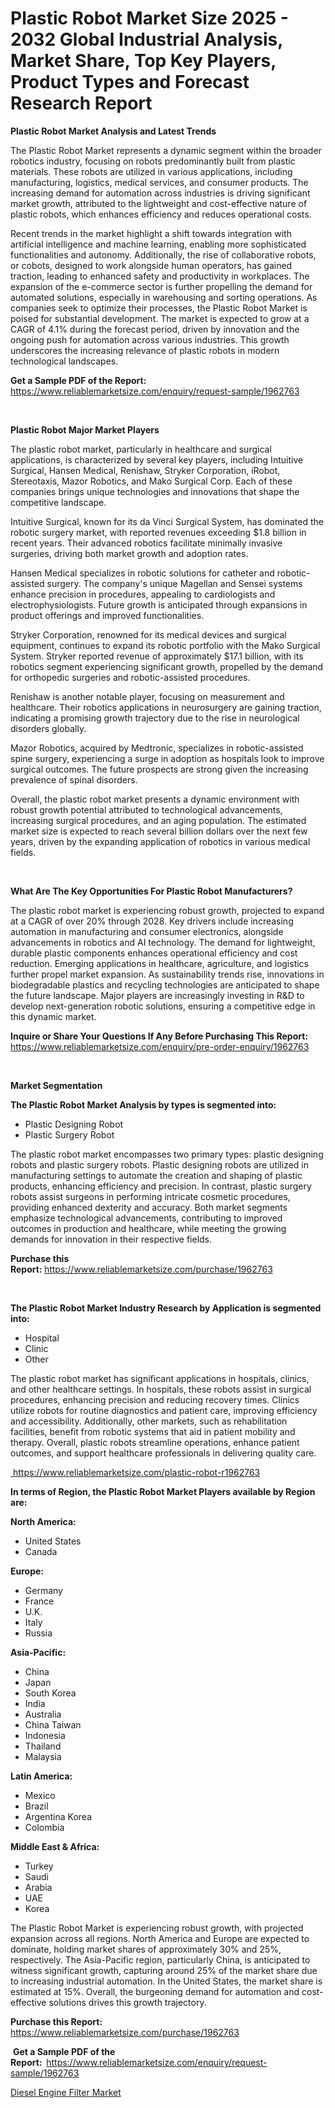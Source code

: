 <p><h1>Plastic Robot Market Size 2025 - 2032 Global Industrial Analysis, Market Share, Top Key Players, Product Types and Forecast Research Report</h1></p><p><strong>Plastic Robot Market Analysis and Latest Trends</strong></p>
<p><p>The Plastic Robot Market represents a dynamic segment within the broader robotics industry, focusing on robots predominantly built from plastic materials. These robots are utilized in various applications, including manufacturing, logistics, medical services, and consumer products. The increasing demand for automation across industries is driving significant market growth, attributed to the lightweight and cost-effective nature of plastic robots, which enhances efficiency and reduces operational costs.</p><p>Recent trends in the market highlight a shift towards integration with artificial intelligence and machine learning, enabling more sophisticated functionalities and autonomy. Additionally, the rise of collaborative robots, or cobots, designed to work alongside human operators, has gained traction, leading to enhanced safety and productivity in workplaces. The expansion of the e-commerce sector is further propelling the demand for automated solutions, especially in warehousing and sorting operations. As companies seek to optimize their processes, the Plastic Robot Market is poised for substantial development. The market is expected to grow at a CAGR of 4.1% during the forecast period, driven by innovation and the ongoing push for automation across various industries. This growth underscores the increasing relevance of plastic robots in modern technological landscapes.</p></p>
<p><strong>Get a Sample PDF of the Report:&nbsp;</strong> <a href="https://www.reliablemarketsize.com/enquiry/request-sample/1962763?utm_campaign=3122&utm_medium=2&utm_source=Github&utm_content=ia&utm_term=08042025&utm_id=plastic-robot">https://www.reliablemarketsize.com/enquiry/request-sample/1962763</a></p>
<p>&nbsp;</p>
<p><strong>Plastic Robot Major Market Players</strong></p>
<p><p>The plastic robot market, particularly in healthcare and surgical applications, is characterized by several key players, including Intuitive Surgical, Hansen Medical, Renishaw, Stryker Corporation, iRobot, Stereotaxis, Mazor Robotics, and Mako Surgical Corp. Each of these companies brings unique technologies and innovations that shape the competitive landscape.</p><p>Intuitive Surgical, known for its da Vinci Surgical System, has dominated the robotic surgery market, with reported revenues exceeding $1.8 billion in recent years. Their advanced robotics facilitate minimally invasive surgeries, driving both market growth and adoption rates.</p><p>Hansen Medical specializes in robotic solutions for catheter and robotic-assisted surgery. The company's unique Magellan and Sensei systems enhance precision in procedures, appealing to cardiologists and electrophysiologists. Future growth is anticipated through expansions in product offerings and improved functionalities.</p><p>Stryker Corporation, renowned for its medical devices and surgical equipment, continues to expand its robotic portfolio with the Mako Surgical System. Stryker reported revenue of approximately $17.1 billion, with its robotics segment experiencing significant growth, propelled by the demand for orthopedic surgeries and robotic-assisted procedures.</p><p>Renishaw is another notable player, focusing on measurement and healthcare. Their robotics applications in neurosurgery are gaining traction, indicating a promising growth trajectory due to the rise in neurological disorders globally.</p><p>Mazor Robotics, acquired by Medtronic, specializes in robotic-assisted spine surgery, experiencing a surge in adoption as hospitals look to improve surgical outcomes. The future prospects are strong given the increasing prevalence of spinal disorders.</p><p>Overall, the plastic robot market presents a dynamic environment with robust growth potential attributed to technological advancements, increasing surgical procedures, and an aging population. The estimated market size is expected to reach several billion dollars over the next few years, driven by the expanding application of robotics in various medical fields.</p></p>
<p>&nbsp;</p>
<p><strong>What Are The Key Opportunities For Plastic Robot Manufacturers?</strong></p>
<p><p>The plastic robot market is experiencing robust growth, projected to expand at a CAGR of over 20% through 2028. Key drivers include increasing automation in manufacturing and consumer electronics, alongside advancements in robotics and AI technology. The demand for lightweight, durable plastic components enhances operational efficiency and cost reduction. Emerging applications in healthcare, agriculture, and logistics further propel market expansion. As sustainability trends rise, innovations in biodegradable plastics and recycling technologies are anticipated to shape the future landscape. Major players are increasingly investing in R&D to develop next-generation robotic solutions, ensuring a competitive edge in this dynamic market.</p></p>
<p><strong>Inquire or Share Your Questions If Any Before Purchasing This Report:</strong> <a href="https://www.reliablemarketsize.com/enquiry/pre-order-enquiry/1962763?utm_campaign=3122&utm_medium=2&utm_source=Github&utm_content=ia&utm_term=08042025&utm_id=plastic-robot">https://www.reliablemarketsize.com/enquiry/pre-order-enquiry/1962763</a></p>
<p>&nbsp;</p>
<p><strong>Market Segmentation</strong></p>
<p><strong>The Plastic Robot Market Analysis by types is segmented into:</strong></p>
<p><ul><li>Plastic Designing Robot</li><li>Plastic Surgery Robot</li></ul></p>
<p><p>The plastic robot market encompasses two primary types: plastic designing robots and plastic surgery robots. Plastic designing robots are utilized in manufacturing settings to automate the creation and shaping of plastic products, enhancing efficiency and precision. In contrast, plastic surgery robots assist surgeons in performing intricate cosmetic procedures, providing enhanced dexterity and accuracy. Both market segments emphasize technological advancements, contributing to improved outcomes in production and healthcare, while meeting the growing demands for innovation in their respective fields.</p></p>
<p><strong>Purchase this Report:&nbsp;</strong><a href="https://www.reliablemarketsize.com/purchase/1962763?utm_campaign=3122&utm_medium=2&utm_source=Github&utm_content=ia&utm_term=08042025&utm_id=plastic-robot">https://www.reliablemarketsize.com/purchase/1962763</a></p>
<p>&nbsp;</p>
<p><strong>The Plastic Robot Market Industry Research by Application is segmented into:</strong></p>
<p><ul><li>Hospital</li><li>Clinic</li><li>Other</li></ul></p>
<p><p>The plastic robot market has significant applications in hospitals, clinics, and other healthcare settings. In hospitals, these robots assist in surgical procedures, enhancing precision and reducing recovery times. Clinics utilize robots for routine diagnostics and patient care, improving efficiency and accessibility. Additionally, other markets, such as rehabilitation facilities, benefit from robotic systems that aid in patient mobility and therapy. Overall, plastic robots streamline operations, enhance patient outcomes, and support healthcare professionals in delivering quality care.</p></p>
<p><a href="https://www.reliablemarketsize.com/plastic-robot-r1962763?utm_campaign=3122&utm_medium=2&utm_source=Github&utm_content=ia&utm_term=08042025&utm_id=plastic-robot">&nbsp;https://www.reliablemarketsize.com/plastic-robot-r1962763</a></p>
<p><strong>In terms of Region, the Plastic Robot Market Players available by Region are:</strong></p>
<p>
    <p> <strong> North America: </strong>
        <ul>
            <li>United States</li>
            <li>Canada</li>
        </ul>
        </p> 
    <p> <strong> Europe: </strong>
        <ul>
            <li>Germany</li>
            <li>France</li>
            <li>U.K.</li>
            <li>Italy</li>
            <li>Russia</li>
        </ul>
        </p> 
    <p> <strong> Asia-Pacific: </strong>
        <ul>
            <li>China</li>
            <li>Japan</li>
            <li>South Korea</li>
            <li>India</li>
            <li>Australia</li>
            <li>China Taiwan</li>
            <li>Indonesia</li>
            <li>Thailand</li>
            <li>Malaysia</li>
        </ul>
        </p> 
    <p> <strong> Latin America: </strong>
        <ul>
            <li>Mexico</li>
            <li>Brazil</li>
            <li>Argentina Korea</li>
            <li>Colombia</li>
        </ul>
        </p> 
    <p> <strong> Middle East & Africa: </strong>
        <ul>
            <li>Turkey</li>
            <li>Saudi</li>
            <li>Arabia</li>
            <li>UAE</li>
            <li>Korea</li>
        </ul>
    </p>
    </p>
<p><p>The Plastic Robot Market is experiencing robust growth, with projected expansion across all regions. North America and Europe are expected to dominate, holding market shares of approximately 30% and 25%, respectively. The Asia-Pacific region, particularly China, is anticipated to witness significant growth, capturing around 25% of the market share due to increasing industrial automation. In the United States, the market share is estimated at 15%. Overall, the burgeoning demand for automation and cost-effective solutions drives this growth trajectory.</p></p>
<p><strong>Purchase this Report: </strong><a href="https://www.reliablemarketsize.com/purchase/1962763?utm_campaign=3122&utm_medium=2&utm_source=Github&utm_content=ia&utm_term=08042025&utm_id=plastic-robot">https://www.reliablemarketsize.com/purchase/1962763</a></p>
<p>&nbsp;<strong>Get a Sample PDF of the Report:&nbsp;&nbsp;</strong><a href="https://www.reliablemarketsize.com/enquiry/request-sample/1962763?utm_campaign=3122&utm_medium=2&utm_source=Github&utm_content=ia&utm_term=08042025&utm_id=plastic-robot">https://www.reliablemarketsize.com/enquiry/request-sample/1962763</a></p>
<p><strong></strong></p>
<p><p><a href="https://github.com/donnettaletizia/Market-Research-Report-List-1/blob/main/diesel-engine-filter-market.md?utm_campaign=3122&utm_medium=2&utm_source=Github&utm_content=ia&utm_term=08042025&utm_id=plastic-robot">Diesel Engine Filter Market</a></p></p>